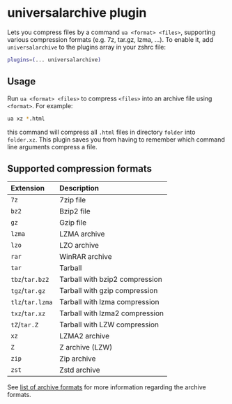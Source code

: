 # universalarchive plugin
Lets you compress files by a command `ua <format> <files>`, supporting various
compression formats (e.g. 7z, tar.gz, lzma, ...).
To enable it, add `universalarchive` to the plugins array in your zshrc file:
```zsh
plugins=(... universalarchive)
```
## Usage
Run `ua <format> <files>` to compress `<files>` into an archive file using `<format>`.
For example:
```sh
ua xz *.html
```
this command will compress all `.html` files in directory `folder` into `folder.xz`.
This plugin saves you from having to remember which command line arguments compress a file.
## Supported compression formats
| Extension        | Description                    |
|:-----------------|:-------------------------------|
| `7z`             | 7zip file                      |
| `bz2`            | Bzip2 file                     |
| `gz`             | Gzip file                      |
| `lzma`           | LZMA archive                   |
| `lzo`            | LZO archive                    |
| `rar`            | WinRAR archive                 |
| `tar`            | Tarball                        |
| `tbz`/`tar.bz2`  | Tarball with bzip2 compression |
| `tgz`/`tar.gz`   | Tarball with gzip compression  |
| `tlz`/`tar.lzma` | Tarball with lzma compression  |
| `txz`/`tar.xz`   | Tarball with lzma2 compression |
| `tZ`/`tar.Z`     | Tarball with LZW compression   |
| `xz`             | LZMA2 archive                  |
| `Z`              | Z archive (LZW)                |
| `zip`            | Zip archive                    |
| `zst`            | Zstd archive                   |
See [list of archive formats](https://en.wikipedia.org/wiki/List_of_archive_formats) for more information regarding the archive formats.
